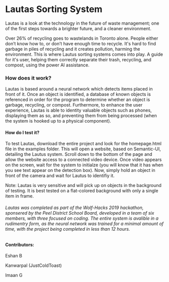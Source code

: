 # Lautas Sorting System
Lautas is a look at the technology in the future of waste management; one of the first steps towards a brighter future, and a cleaner environment.

Over 26% of recycling goes to wastelands in Toronto alone. People either don’t know how to, or don’t have enough time to recycle. It's hard to find garbage in piles of recycling and it creates pollution, harming the environment. This is where Lautus sorting systems comes into play. A guide for it's user, helping them correctly separate their trash, recycling, and compost, using the power AI assistance.

### How does it work?
Lautas is based around a neural network which detects items placed in front of it. Once an object is identified, a database of known objects is referenced in order for the program to determine whether an object is garbage, recycling, or compost. Furthermore, to enhance the user experience, Lautas is able to identity valuable objects such as phones, displaying them as so, and preventing them from being processed (when the system is hooked up to a physical component).

#### How do I test it?
To test Lautas, download the entire project and look for the homepage.html file in the examples folder. This will open a website, based on Semantic-UI, detailing the Lautus system. Scroll down to the bottom of the page and allow the website access to a connected video device. Once video appears on the screen, wait for the system to initialze (you will know that it has when you see text appear on the detection box). Now, simply hold an object in front of the camera and wait for Lautus to identifiy it.

Note: Lautas is very sensitive and will pick up on objects in the background of testing. It is best tested on a flat-colored background with only a single item in frame.

###### Lautas was completed as part of the Wolf-Hacks 2019 hackathon, sponsered by the Peel District School Board, developed in a team of six members, with three focused on coding. The entire system is avalible in a rudimentry form, as the neural network was trained for a minimal amount of time, with the project being completed in less than 12 hours.

#### Contributors:
Eshan B

Kanwarpal (JustColdToast)

Imaan G
